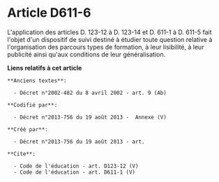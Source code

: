 # Article D611-6

L'application des articles D. 123-12 à D. 123-14 et D. 611-1 à D. 611-5 fait l'objet d'un dispositif de suivi destiné à
étudier toute question relative à l'organisation des parcours types de formation, à leur lisibilité, à leur publicité ainsi
qu'aux conditions de leur généralisation.

**Liens relatifs à cet article**

	**Anciens textes**:

	  - Décret n°2002-482 du 8 avril 2002 - art. 9 (Ab)

	**Codifié par**:

	  - Décret n°2013-756 du 19 août 2013 -  Annexe (V)

	**Créé par**:

	  - Décret n°2013-756 du 19 août 2013 - art.

	**Cite**:

	  - Code de l'éducation - art. D123-12 (V)
	  - Code de l'éducation - art. D611-1 (V)
